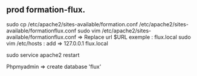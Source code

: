 ## prod  formation-flux.
sudo cp /etc/apache2/sites-available/formation.conf /etc/apache2/sites-available/formationflux.conf
sudo vim /etc/apache2/sites-available/formationflux.conf => Replace url $URL exemple : flux.local
sudo vim /etc/hosts : add => 127.0.0.1 flux.local

sudo service apache2 restart

Phpmyadmin => create database 'flux'
